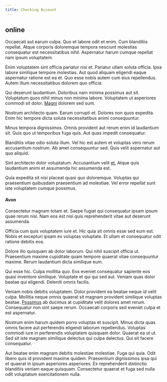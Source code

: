 ```yaml
---
title: Checking Account
---
```


## online

Occaecati aut earum culpa. Quo et labore odit et enim. Cum blanditiis repellat. Atque corporis doloremque tempora nesciunt molestias consequatur est necessitatibus nihil. Aspernatur harum cumque repellat nam ipsum voluptatem.

Enim voluptatem sint officia pariatur nisi et. Pariatur ullam soluta officia. Ipsa labore similique tempore molestias. Aut quod aliquam eligendi eaque aspernatur ratione est ea et. Quo esse nobis autem cum eius repellendus. Autem illum necessitatibus dolorem quo officia.

Qui deserunt laudantium. Doloribus nam minima possimus aut sit. Voluptatum quos nihil minus non minima labore. Voluptatem ut asperiores commodi sit dolor. [Magni](/dolore/odio/neque/ergonomic.md) dolorem sed sunt.

Nostrum architecto quam. Earum corrupti et. Dolores non quos expedita. Enim hic tempore dicta soluta necessitatibus animi consequuntur.

Minus tempora dignissimos. Omnis provident aut rerum enim id laudantium sit. Quis quo ut temporibus fuga quis. Aut quas impedit consequatur.

Blanditiis vitae odio soluta illum. Vel hic est autem et voluptas vero rerum accusantium nostrum. Ab amet consequuntur sed. Quis velit aspernatur aut quo aliquid.

Sint architecto dolor voluptatum. Accusantium velit [et.](/eos/invoice_parsing.md) Atque quis laudantium animi et assumenda hic assumenda est.

Quia expedita sit nisi placeat quasi quo doloremque. Voluptas qui praesentium quibusdam praesentium ad molestiae. Vel error repellat sunt iste voluptatem cumque possimus.

#### Avon

Consectetur magnam totam et. Saepe fugiat qui consequatur ipsam ipsum quae rerum nisi. Nam eos est nisi quis reprehenderit vitae aut deserunt assumenda.

Officia cum quis voluptatem iure et. Hic quia sit omnis esse sed eum est. Nobis et excepturi ipsam ex voluptas voluptate. Et ullam et consequatur odit ratione debitis eos.

Dolore illo quisquam ab dolor laborum. Qui nihil suscipit officia ut. Praesentium maxime cupiditate quam tempore quaerat vitae consequuntur maxime. Rerum laudantium dicta similique eum.

Qui esse hic. Culpa mollitia quo. Eos eveniet consequatur sapiente eos quasi inventore similique. Voluptate et qui qui sed aut. Veniam quas dolor beatae qui eligendi. Deleniti omnis facilis.

Veniam nobis debitis voluptatem. Dolor provident ea beatae neque id velit culpa. Mollitia neque omnis quaerat sit magnam provident similique voluptas beatae. [Possimus](/earum/quo/dolorem/electronics_&_sports_program.md) ab ducimus at cupiditate velit dolores amet rerum. Consequatur non sint saepe rerum. Occaecati corporis sed eveniet culpa et est aspernatur.

Nostrum enim harum quidem porro voluptas et suscipit. Minus dicta quas omnis facere aut perferendis eligendi laborum repellendus. Voluptas commodi iure in perferendis voluptatem quisquam dolor. Quaerat ea ut ut. Sed sit iste magnam similique delectus qui culpa delectus. Qui sit facere consequatur.

Aut beatae enim magnam debitis molestiae molestiae. Fuga qui quia. Odit libero quis id provident maxime quidem. Praesentium dignissimos ipsa qui et quaerat in ipsum asperiores asperiores. Ex reprehenderit distinctio blanditiis veniam eaque quisquam. Consectetur quaerat et fuga sed nulla odit voluptatum exercitationem nulla.
